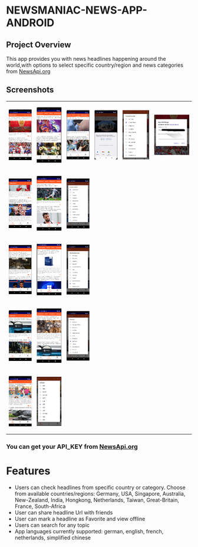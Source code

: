 # NEWSMANIAC-NEWS-APP-ANDROID
## Project Overview
This app provides you with news headlines happening around the world,with options to select specific country/region and news categories from [NewsApi.org](http://newsapi.org/)

## Screenshots

<table>
<tr>
<td>

 ![Headlines](screenshots/ssht_en_headlines.png)

 </td>
 <td>

 ![Categories](screenshots/ssht_en_categories.png)

 </td>
   <td>

  ![Health](screenshots/ssht_en_health.png)

  </td>
    <td>
    
 ![Share](screenshots/ssht_en_share.png)
  </td>
    <td>

![Country-Selection](screenshots/ssht_en_countrySelection.png)
  </td> 
    <td>

![Settings-Screen](screenshots/ssht_en_appsettings.png)
  </td> 
  </tr>
<tr>
<td>

![Headlines](screenshots/ssht_de_headlines.png)

 </td>
 <td>

![Categories](screenshots/ssht_de_categories.png)

 </td>
    <td>

![Country-Selection](screenshots/ssht_de_countrySelection.png)
  </td> 
  </tr>
<tr>
<td>

![Headlines](screenshots/ssht_fr_headlines.png)

 </td>
 <td>

![Categories](screenshots/ssht_fr_categories.png)

 </td>
    <td>

![Country-Selection](screenshots/ssht_fr_countrySelection.png)
  </td> 
  </tr>
<tr>
<td>

![Headlines](screenshots/ssht_nl_headlines.png)

 </td>
 <td>

![Categories](screenshots/ssht_nl_categories.png)

 </td>
    <td>

![Country-Selection](screenshots/ssht_nl_countrySelection.png)
  </td> 
  </tr>
<tr>
<td>

![Headlines](screenshots/ssht_cn_headlines.png)

 </td>
 <td>

![Country-Selection](screenshots/ssht_cn_countrySelection.png)
  </td> 
  </tr>
</table>

### You can get your API_KEY from [NewsApi.org](http://newsapi.org/)
# Features
* Users can check headlines from specific country or category.
  Choose from available countries/regions: Germany, USA, Singapore, Australia, New-Zealand, India, 
  Hongkong, Netherlands, Taiwan, Great-Britain, France, South-Africa
* User can share headline Url with friends
* User can mark a headline as Favorite and view offline
* Users can search for any topic
* App languages currently supported: german, english, french, netherlands, simplified chinese

